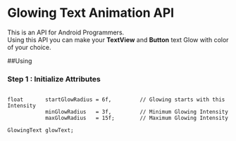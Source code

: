 # Glowing Text Animation API

<p>This is an API for Android Programmers.<br /> 
Using this API you can make your <b>TextView</b> and <b>Button</b> text Glow with color of your choice.
</p>


##Using

### Step 1 : Initialize Attributes 

<pre><code>
float       startGlowRadius = 6f,         // Glowing starts with this Intensity
			minGlowRadius   = 3f,         // Minimum Glowing Intensity
			maxGlowRadius   = 15f;        // Maximum Glowing Intensity
      
GlowingText glowText;

</code>
</pre>